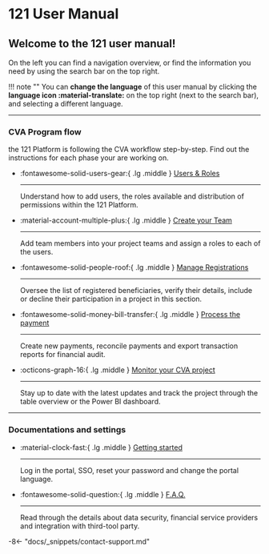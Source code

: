 # 121 User Manual

<!-- markdownlint-disable-next-line no-trailing-punctuation -->
## Welcome to the 121 user manual!

On the left you can find a navigation overview, or find the information you need by using the search bar on the top right.

!!! note ""
    You can **change the language** of this user manual by clicking the **language icon :material-translate:** on the top right (next to the search bar), and selecting a different language.

---

### CVA Program flow

the 121 Platform is following the CVA workflow step-by-step. Find out the instructions for each phase your are working on.

<!-- markdownlint-disable-next-line no-inline-html -->
<div class="grid cards" markdown>

- :fontawesome-solid-users-gear:{ .lg .middle } [Users & Roles](./users/description-roles.md)

    ---

    Understand how to add users, the roles available and distribution of permissions within the 121 Platform.

- :material-account-multiple-plus:{ .lg .middle } [Create your Team](./team/team-page.md)

    ---

    Add team members into your project teams and assign a roles to each of the users.


- :fontawesome-solid-people-roof:{ .lg .middle } [Manage Registrations](./registration/registrations-page.md)

    ---

    Oversee the list of registered beneficiaries, verify their details, include or decline their participation in a project in this section.

- :fontawesome-solid-money-bill-transfer:{ .lg .middle } [Process the payment](./payment/payment.md)

    ---

    Create new payments, reconcile payments and export transaction reports for financial audit.

- :octicons-graph-16:{ .lg .middle } [Monitor your CVA project](../docs/monitoring/monitoring.md)

    ---

    Stay up to date with the latest updates and track the project through the table overview or the Power BI dashboard.

</div>

<!-- You can also change the language on the top right. -->


---

### Documentations and settings

<!-- markdownlint-disable-next-line no-inline-html -->
<div class="grid cards" markdown>

- :material-clock-fast:{ .lg .middle } [Getting started](./general/logging-in.md)

    ---

    Log in the portal, SSO, reset your password and change the portal language.

- :fontawesome-solid-question:{ .lg .middle } [F.A.Q.](./faq/index.md)

    ---

    Read through the details about data security, financial service providers and integration with third-tool party.

</div>

-8<- "docs/_snippets/contact-support.md"
